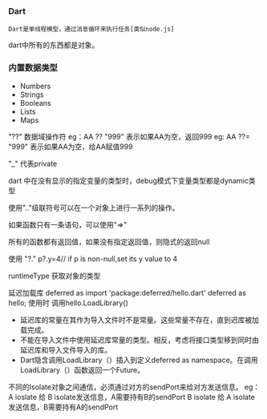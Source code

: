 ### Dart
    Dart是单线程模型，通过消息循环来执行任务[类似node.js]

dart中所有的东西都是对象。

### 内置数据类型
- Numbers
- Strings
- Booleans
- Lists
- Maps

"??" 数据域操作符 
eg：AA ?? "999" 表示如果AA为空，返回999
eg: AA ??= "999" 表示如果AA为空，给AA赋值999

"_" 代表private


dart 中在没有显示的指定变量的类型时，debug模式下变量类型都是dynamic类型

使用".."级联符号可以在一个对象上进行一系列的操作。

如果函数只有一条语句，可以使用"=>"

所有的函数都有返回值，如果没有指定返回值，则隐式的返回null

使用 "?."
p?.y=4// if p is non-null,set its y value to 4

runtimeType 获取对象的类型

延迟加载库 deferred as
import 'package:deferred/hello.dart' deferred as hello;
使用时 调用hello.LoadLibrary()
- 延迟库的常量在其作为导入文件时不是常量。这些常量不存在，直到迟库被加载完成。
- 不能在导入文件中使用延迟库常量的类型。相反，考虑将接口类型移到同时由延迟库和导入文件导入的库。
- Dart隐含调用LoadLibrary（）插入到定义deferred as namespace。在调用LoadLibrary（）函数返回一个Future。

不同的Isolate对象之间通信，必须通过对方的sendPort来给对方发送信息。
eg：A ioslate 给 B isolate发送信息，A需要持有B的sendPort
    B isolate 给 A isolate发送信息，B需要持有A的sendPort










